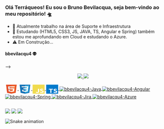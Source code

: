 ### Olá Terráqueos! Eu sou o Bruno Bevilacqua, seja bem-vindo ao meu repositório! 🛸


- 🔭 Atualmente trabalho na área de Suporte e Infraestrutura
- 🌱 Estudando (HTML5, CSS3, JS, JAVA, TS, Angular e Spring) também estou me aprofundando em Cloud e estudando o Azure. 
- ⚠️ Em Construção...

 #### bbevilacqu4 👽
-->
<div align="center">
  <a href="https://github.com/bbevilacqu4">
  <img height="180em" src="https://github-readme-stats.vercel.app/api?username=bbevilacqu4&show_icons=true&theme=merko&include_all_commits=true&count_private=true"/>
  <img height="180em" src="https://github-readme-stats.vercel.app/api/top-langs/?username=bbevilacqu4&layout=compact&langs_count=7&theme=merko"/>
</div>

  
<div style="display: inline_block"><br>
   <img align="center" alt="bbevilacqu4-HTML" height="30" width="40" src="https://raw.githubusercontent.com/devicons/devicon/master/icons/html5/html5-original.svg"/>
   <img align="center" alt="bbevilacqu4-CSS" height="30" width="40" src="https://raw.githubusercontent.com/devicons/devicon/master/icons/css3/css3-original.svg"/> 
   <img align="center" alt="bbevilacqu4-Js" height="30" width="40" src="https://raw.githubusercontent.com/devicons/devicon/master/icons/javascript/javascript-plain.svg"/>
   <img align="center" alt="bbevilacqu4-Ts" height="30" width="40" src="https://raw.githubusercontent.com/devicons/devicon/master/icons/typescript/typescript-plain.svg"/>
   <img align="center" alt="bbevilacqu4-Java" height="30" width="40" src="https://cdn.jsdelivr.net/gh/devicons/devicon/icons/java/java-original-wordmark.svg"/>  
   <img align="center" alt="bbevilacqu4-Angular" height="30" width="40" src="https://cdn.jsdelivr.net/gh/devicons/devicon/icons/angularjs/angularjs-original.svg"/>
   <img align="center" alt="bbevilacqu4-Spring" height="30" width="40" src="https://cdn.jsdelivr.net/gh/devicons/devicon/icons/spring/spring-original-wordmark.svg"/>
   <img align="center" alt="bbevilacqu4-Jira" height="30" width="40" src="https://cdn.jsdelivr.net/gh/devicons/devicon/icons/jira/jira-original-wordmark.svg"/>
   <img align="center" alt="bbevilacqu4-Azure" height="30" width="40" src="https://cdn.jsdelivr.net/gh/devicons/devicon/icons/azure/azure-original.svg"/>
    
  ##
  
  <div> 
    	<a href="https://discordapp.com/users/bbevilacqu4#0629" target="_blank"><img src="https://img.shields.io/badge/Discord-7289DA?style=for-the-badge&logo=discord&logoColor=white" target="_blank"></a> 
  <a href = "mailto:bbevilacqu4@gmail.com"><img src="https://img.shields.io/badge/-Gmail-%23333?style=for-the-badge&logo=gmail&logoColor=white" target="_blank"></a>
  <a href="https://www.linkedin.com/in/rafaella-ballerini-45875016a](https://www.linkedin.com/in/bruno-bevilacqua-2389a1210/" target="_blank"><img src="https://img.shields.io/badge/-LinkedIn-%230077B5?style=for-the-badge&logo=linkedin&logoColor=white" target="_blank"></a> 
 
   ![Snake animation](https://github.com/bbevilacqu4/bbevilacqu4/blob/output/github-contribution-grid-snake.svg) 
 
</div>
  
